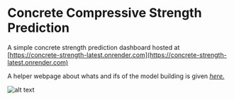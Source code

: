 # Concrete Compressive Strength Prediction

A simple concrete strength prediction dashboard hosted at [https://concrete-strength-latest.onrender.com](https://concrete-strength-latest.onrender.com)

A helper webpage about whats and ifs of the model building is given [*here.*](https://sites.google.com/view/waitasecant/projects/concrete-strength)

![alt text](https://github.com/waitasecant/Concrete-Strength-Prediction/blob/main/dashboard.png?raw=true)
